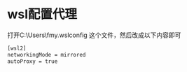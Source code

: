 # wsl配置代理
打开C:\Users\fmy\.wslconfig 这个文件，然后改成以下内容即可
```bash
[wsl2]
networkingMode = mirrored
autoProxy = true
```
